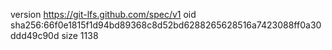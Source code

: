 version https://git-lfs.github.com/spec/v1
oid sha256:66f0e1815f1d94bd89368c8d52bd6288265628516a7423088ff0a30ddd49c90d
size 1138
